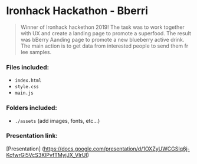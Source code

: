 # Ironhack Hackathon - Bberri

> Winner of Ironhack hackethon 2019! The task was to work together with UX and create a landing page to promote a superfood. 
> The result was bBerry
Aanding page to promote a new blueberry active drink. The main action is to get data from interested people to send them fr lee samples.

### Files included:

- `index.html`
- `style.css`
- `main.js`

### Folders included:

- `./assets` (add images, fonts, etc...)

### Presentation link:

[Presentation] (<https://docs.google.com/presentation/d/1OXZyUWCGSIq6j-KcfwrGl5VcS3KlPvfTMyjJX_VIrUI>)